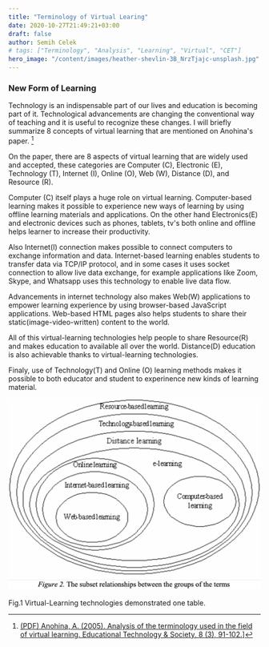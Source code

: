 ```yaml
---
title: "Terminology of Virtual Learing"
date: 2020-10-27T21:49:21+03:00
draft: false
author: Semih Celek
# tags: ["Terminology", "Analysis", "Learning", "Virtual", "CET"]
hero_image: "/content/images/heather-shevlin-3B_NrzTjajc-unsplash.jpg"
---
```


### New Form of Learning

Technology is an indispensable part of our lives and education is becoming part of it. Technological advancements are changing the conventional way of teaching and it is useful to recognize these changes. I will briefly summarize 8 concepts of virtual learning that are mentioned on Anohina's paper. [^1]

On the paper, there are 8 aspects of virtual learning that are widely used and accepted, these categories are Computer (C), Electronic (E), Technology (T), Internet (I), Online (O), Web (W),
Distance (D), and Resource (R).

Computer (C) itself plays a huge role on virtual learning. Computer-based learning makes it possible to experience new ways of learning by using offline learning materials and applications. On the other hand Electronics(E) and electronic devices such as phones, tablets, tv's both online and offline helps learner to increase their productivity.

Also Internet(I) connection makes possible to connect computers to exchange information and data. Internet-based learning enables students to transfer data via TCP/IP protocol, and in some cases it uses socket connection to allow live data exchange, for example applications like Zoom, Skype, and Whatsapp uses this technology to enable live data flow.

Advancements in internet technology also makes Web(W) applications to empower learning experience by using browser-based JavaScript applications. Web-based HTML pages also helps students to share their static(image-video-written) content to the world.

All of this virtual-learning technologies help people to share Resource(R) and makes education to available all over the world.
Distance(D) education is also achievable thanks to virtual-learning technologies.

Finaly, use of Technology(T) and Online (O) learning methods makes it possible to both educator and student to experinence new kinds of learning material.

![](/content/images/media/virtual-learning-chart.png)

Fig.1 Virtual-Learning technologies demonstrated one table.

[^1]: [(PDF) Anohina, A. (2005). Analysis of the terminology used in the field of virtual learning. Educational Technology & Society, 8 (3), 91-102.](/content/images/media/Analysis-of-the-terminology-use-virtual.pdf)]

<style>
.post-content img {
	height: 360px;
}
</style>

